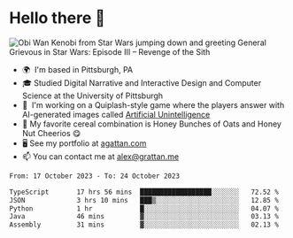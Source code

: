 <!--
**GameDog9988/GameDog9988** is a ✨ _special_ ✨ repository because its `README.md` (this file) appears on your GitHub profile.

Here are some ideas to get you started:

- 🔭 I’m currently working on ...
- 🌱 I’m currently learning ...
- 👯 I’m looking to collaborate on ...
- 🤔 I’m looking for help with ...
- 💬 Ask me about ...
- 📫 How to reach me: ...
- 😄 Pronouns: ...
- ⚡ Fun fact: ...
-->



Hello there 👋
==================================

![Obi Wan Kenobi from Star Wars jumping down and greeting General Grievous in Star Wars: Episode III – Revenge of the Sith](https://github.com/agrattan0820/agrattan0820/assets/51346343/689e56eb-29be-46a5-a079-28ea727b5f7e)


- 🌍  I'm based in Pittsburgh, PA
- 🎓  Studied Digital Narrative and Interactive Design and Computer Science at the University of Pittsburgh
- 👾  I'm working on a Quiplash-style game where the players answer with AI-generated images called [Artificial Unintelligence](https://github.com/agrattan0820/artificial-unintelligence)
- 🥣  My favorite cereal combination is Honey Bunches of Oats and Honey Nut Cheerios 😋
- 🖥️  See my portfolio at [agattan.com](http://agrattan.com/)
- 📫  You can contact me at [alex@grattan.me](mailto:alex@grattan.me)

<!--START_SECTION:waka-->

```txt
From: 17 October 2023 - To: 24 October 2023

TypeScript       17 hrs 56 mins  ██████████████████░░░░░░░   72.52 %
JSON             3 hrs 10 mins   ███▒░░░░░░░░░░░░░░░░░░░░░   12.85 %
Python           1 hr            █░░░░░░░░░░░░░░░░░░░░░░░░   04.07 %
Java             46 mins         ▓░░░░░░░░░░░░░░░░░░░░░░░░   03.13 %
Assembly         31 mins         ▓░░░░░░░░░░░░░░░░░░░░░░░░   02.13 %
```

<!--END_SECTION:waka-->
